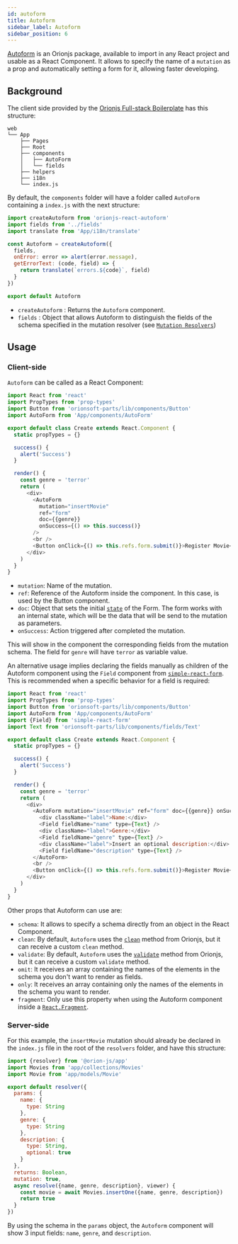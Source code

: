 ```yaml
---
id: autoform
title: Autoform
sidebar_label: Autoform
sidebar_position: 6
---
```


[Autoform](https://github.com/orionjs/orionjs-react-autoform) is an Orionjs package, available to import in any React project and usable as a React Component. It allows to specify the name of a `mutation` as a prop and automatically setting a form for it, allowing faster developing.

## Background

The client side provided by the [Orionjs Full-stack Boilerplate](https://github.com/orionjs/boilerplate-graphql-fullstack) has this structure:

```
web
└── App
    ├── Pages
    ├── Root
    ├── components
    │   ├── AutoForm
    │   └── fields
    ├── helpers
    ├── i18n
    └── index.js
```

By default, the `components` folder will have a folder called `AutoForm` containing a `index.js` with the next structure:

```js
import createAutoform from 'orionjs-react-autoform'
import fields from '../fields'
import translate from 'App/i18n/translate'

const Autoform = createAutoform({
  fields,
  onError: error => alert(error.message),
  getErrorText: (code, field) => {
    return translate(`errors.${code}`, field)
  }
})

export default Autoform
```

- `createAutoform` : Returns the `Autoform` component.
- `fields` : Object that allows Autoform to distinguish the fields of the schema specified in the mutation resolver (see [`Mutation Resolvers`](https://orionjs.com/docs/resolvers#mutation-resolver))

## Usage

### Client-side

`Autoform` can be called as a React Component:

```js
import React from 'react'
import PropTypes from 'prop-types'
import Button from 'orionsoft-parts/lib/components/Button'
import AutoForm from 'App/components/AutoForm'

export default class Create extends React.Component {
  static propTypes = {}

  success() {
    alert('Success')
  }

  render() {
    const genre = 'terror'
    return (
      <div>
        <AutoForm
          mutation="insertMovie"
          ref="form"
          doc={{genre}}
          onSuccess={() => this.success()}
        />
        <br />
        <Button onClick={() => this.refs.form.submit()}>Register Movie</Button>
      </div>
    )
  }
}
```

- `mutation`: Name of the mutation.
- `ref`: Reference of the Autoform inside the component. In this case, is used by the Button component.
- `doc`: Object that sets the initial [`state`](https://reactjs.org/docs/state-and-lifecycle.html) of the Form. The form works with an internal state, which will be the data that will be send to the mutation as parameters.
- `onSuccess`: Action triggered after completed the mutation.

This will show in the component the corresponding fields from the mutation schema. The field for `genre` will have `terror` as variable value.

An alternative usage implies declaring the fields manually as children of the Autoform component using the `Field` component from [`simple-react-form`](https://github.com/nicolaslopezj/simple-react-form). This is recommended when a specific behavior for a field is required:

```js
import React from 'react'
import PropTypes from 'prop-types'
import Button from 'orionsoft-parts/lib/components/Button'
import AutoForm from 'App/components/AutoForm'
import {Field} from 'simple-react-form'
import Text from 'orionsoft-parts/lib/components/fields/Text'

export default class Create extends React.Component {
  static propTypes = {}

  success() {
    alert('Success')
  }

  render() {
    const genre = 'terror'
    return (
      <div>
        <AutoForm mutation="insertMovie" ref="form" doc={{genre}} onSuccess={() => this.success()}>
          <div className="label">Name:</div>
          <Field fieldName="name" type={Text} />
          <div className="label">Genre:</div>
          <Field fieldName="genre" type={Text} />
          <div className="label">Insert an optional description:</div>
          <Field fieldName="description" type={Text} />
        </AutoForm>
        <br />
        <Button onClick={() => this.refs.form.submit()}>Register Movie</Button>
      </div>
    )
  }
}
```

Other props that Autoform can use are:

- `schema`: It allows to specify a schema directly from an object in the React Component.
- `clean`: By default, `Autoform` uses the [`clean`](https://orionjs.com/docs/models#validate-and-clean) method from Orionjs, but it can receive a custom `clean` method.
- `validate`: By default, `Autoform` uses the [`validate`](https://orionjs.com/docs/models#validate-and-validate) method from Orionjs, but it can receive a custom `validate` method.
- `omit`: It receives an array containing the names of the elements in the schema you don't want to render as fields.
- `only`: It receives an array containing only the names of the elements in the schema you want to render.
- `fragment`: Only use this property when using the Autoform component inside a [`React.Fragment`](https://reactjs.org/docs/fragments.html).

### Server-side

For this example, the `insertMovie` mutation should already be declared in the `index.js` file in the root of the `resolvers` folder, and have this structure:

```js
import {resolver} from '@orion-js/app'
import Movies from 'app/collections/Movies'
import Movie from 'app/models/Movie'

export default resolver({
  params: {
    name: {
      type: String
    },
    genre: {
      type: String
    },
    description: {
      type: String,
      optional: true
    }
  },
  returns: Boolean,
  mutation: true,
  async resolve({name, genre, description}, viewer) {
    const movie = await Movies.insertOne({name, genre, description})
    return true
  }
})
```

By using the schema in the `params` object, the `Autoform` component will show 3 input fields: `name`, `genre`, and `description`.
